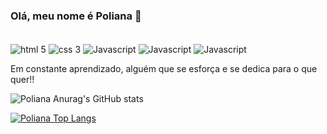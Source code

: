 ### Olá, meu nome é Poliana 👋

<div style="display: inline-block"><br>
<img align="center" alt="html 5" src="https://img.shields.io/badge/HTML5-E34F26?style=for-the-badge&logo=html5&logoColor=white">
<img align="center" alt="css 3" src="https://img.shields.io/badge/CSS3-1572B6?style=for-the-badge&logo=css3&logoColor=whitelogoColor=white">
<img align="center" alt="Javascript" src="https://img.shields.io/badge/JavaScript-F7DF1E?style=for-the-badge&logo=javascript&logoColor=black">
<img align="center" alt="Javascript" src="https://img.shields.io/badge/react%20os-0088CC?style=for-the-badge&logo=reactos&logoColor=white">
<img align="center" alt="Javascript" src="https://img.shields.io/badge/TypeScript-007ACC?style=for-the-badge&logo=typescript&logoColor=white">

</div><br>
<p> Em constante aprendizado, alguém que se esforça e se dedica para o que quer!!</p>

![Poliana Anurag's GitHub stats](https://github-readme-stats.vercel.app/api?username=PolianaOliveir&show_icons=true&theme=dracula)

[![Poliana Top Langs](https://github-readme-stats.vercel.app/api/top-langs/?username=PolianaOliveir&layout=pie)](https://github.com/PolianaOliveir/github-readme-stats)




